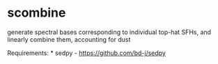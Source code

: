 scombine
======

generate spectral bases corresponding to individual top-hat SFHs, and linearly combine them, accounting for dust


Requirements:
	* sedpy - https://github.com/bd-j/sedpy
